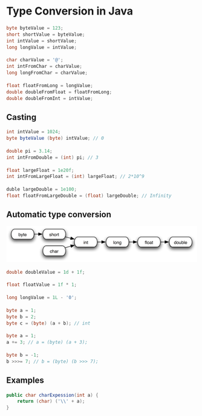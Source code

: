# Type Conversion in Java

```java
byte byteValue = 123;
short shortValue = byteValue;
int intValue = shortValue;
long longValue = intValue;

char charValue = '@';
int intFromChar = charValue;
long longFromChar = charValue;

float floatFromLong = longValue;
double doubleFromFloat = floatFromLong;
double doubleFromInt = intValue;
```

## Casting

```java
int intValue = 1024;
byte byteValue (byte) intValue; // 0

double pi = 3.14;
int intFromDouble = (int) pi; // 3

float largeFloat = 1e20f;
int intFromLargeFloat = (int) largeFloat; // 2*10^9

duble largeDouble = 1e100;
float floatFromLargeDouble = (float) largeDouble; // Infinity
```

## Automatic type conversion

![automatic_type_convertion.png](./img/automatic_type_convertion.png)

```java
double doubleValue = 1d + 1f;

float floatValue = 1f * 1;

long longValue = 1L - '0';

byte a = 1;
byte b = 2;
byte c = (byte) (a + b); // int

byte a = 1;
a += 3; // a = (byte) (a + 3);

byte b = -1;
b >>>= 7; // b = (byte) (b >>> 7);
```

## Examples

```java
public char charExpession(int a) {
    return (char) ('\\' + a);
}
```